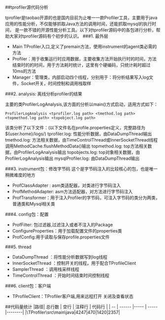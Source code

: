 ##tprofiler源代码分析

tprofiler是taobao开源的也是国内目前为止唯一一款Profiler工具，主要用于java应用的性能分析，不仅能够抓取Java方法的调用时间，还能抓取mysql的执行时间，
是一款不错的开源性能分析工具。以下对tprofiler源码中的各包进行分析，帮助大家对tprofiler源码有个初步的认识。
###1. 最外层
* Main  TProfiler入口,定义了premain方法，使用instrument的agent类必需的方法
* Profiler：用于收集运行时应用数据，主要收集方法开始执行时的时间，方法结束时的的时间，用于方法耗时统计，这里有个硬编码，只统计耗时超过10ms的方法
* Manager：管理类，内部启动四个线程，分别用于：将分析结果写入log文件，Socket开关，时间控制和调用栈取样

###2. analysis: 离线分析profiler的结果

主要的类ProfilerLogAnalysis,该方面的分析以main()方式启动，适用方式如下：
```
ProfilerLogAnalysis <tprofiler.log path> <tmethod.log path> <topmethod.log path> <topobject.log path>
```

该类分析了以下文件：(以下文件名在profile.properties定义，完整路径为${user.home}/logs/)
tprofiler.log: 性能分析数据，由DataDumpThread输出
tmethod.log: 方法相关数据，由TimeControlThread或InnerSocketThread线程调用MethodCache.flushMethodData()输出
topmethod.log: top方法相关数据，由ProfilerLogAnalysis输出
topobjects.log: top对象相关数据，由ProfilerLogAnalysis输出
mysqlProfiler.log: 由DataDumpThread输出

###3. instrument包：修改字节码
这个是字节码注入的比较核心的包，也是唯一稍微难度的地方

* ProfClassAdapter : asm类适配器，对类进行字节码注入
* ProfMethodAdapter: asm方法适配器，对方法进行字节码注入
* ProfTransformer：用于注入Profiler的字节码，可注入字节码的类分为两类，普通类和Mysql相关类

###4. config包：配置
* ProfFilter: 包过滤器,过滤注入或者不注入的Package
* ConfigureProperties：用于加载配置文件的properties类
* ProfConfig:用于读取与保存profile.properties文件

###5. thread
* DataDumpThread ：将性能分析数据写到log线程
* InnerSocketThread ：控制开关的线程，用于配合TProfileClient
* SamplerThread ：调用栈采样线程
* TimeControlThread ：开始时间结束时间控制线程

###6. client包：客户端
* TProfileClient：TProfiler客户端,用来远程打开 关闭及查看状态


##代码量统计
|路径| 总行数 | 空行 | 注释行 | 代码行 |
| -- | ------ |----- | -----  |--------|
|\TProfiler\src\main\java|4247|470|1420|2357|


